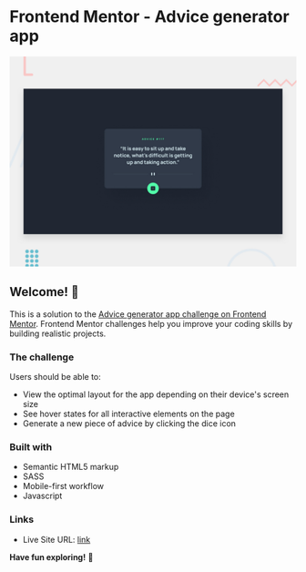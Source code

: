 # Frontend Mentor - Advice generator app

![Design preview for the Advice generator app coding challenge](./design/desktop-preview.jpg)

## Welcome! 👋

This is a solution to the [Advice generator app challenge on Frontend Mentor](https://www.frontendmentor.io/challenges/advice-generator-app-QdUG-13db). Frontend Mentor challenges help you improve your coding skills by building realistic projects.

### The challenge

Users should be able to:

- View the optimal layout for the app depending on their device's screen size
- See hover states for all interactive elements on the page
- Generate a new piece of advice by clicking the dice icon

### Built with

- Semantic HTML5 markup
- SASS
- Mobile-first workflow
- Javascript

### Links

- Live Site URL: [link](https://hellodajana-advice-generator-app.netlify.app/)

**Have fun exploring!** 🚀
